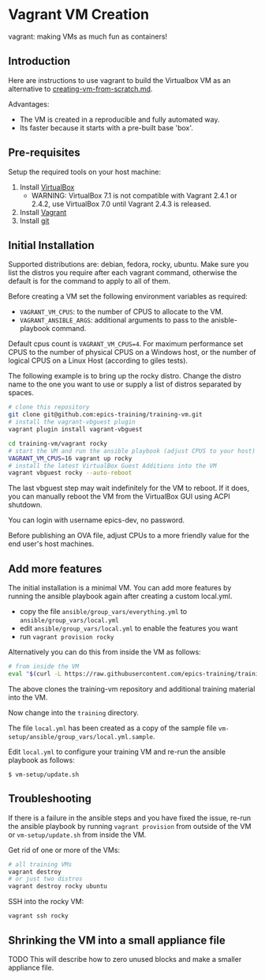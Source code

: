# Vagrant VM Creation

vagrant: making VMs as much fun as containers!

## Introduction

Here are instructions to use vagrant to build the Virtualbox VM as an alternative to [creating-vm-from-scratch.md](creating-vm-from-scratch.md).

Advantages:
- The VM is created in a reproducible and fully automated way.
- Its faster because it starts with a pre-built base 'box'.

## Pre-requisites

Setup the required tools on your host machine:
1. Install [VirtualBox](https://www.virtualbox.org/wiki/Downloads)
   - WARNING: VirtualBox 7.1 is not compatible with Vagrant 2.4.1 or 2.4.2, use VirtualBox 7.0 until Vagrant 2.4.3 is released.
1. Install [Vagrant](https://www.vagrantup.com/downloads.html)
1. Install [git](https://git-scm.com/downloads)

## Initial Installation

Supported distributions are: debian, fedora, rocky, ubuntu. Make sure you list the distros you require after each vagrant command, otherwise the default is for the command to apply to all of them.

Before creating a VM set the following environment variables as required:

- `VAGRANT_VM_CPUS`: to the number of CPUS to allocate to the VM.
- `VAGRANT_ANSIBLE_ARGS`: additional arguments to pass to the anisble-playbook command.

Default cpus count is `VAGRANT_VM_CPUS=4`. For maximum performance set CPUS to the number of physical CPUS on a Windows host, or the number of logical CPUS on a Linux Host (according to giles tests).

The following example is to bring up the rocky distro. Change the distro name to the one you want to use or supply a list of distros separated by spaces.
```bash
# clone this repository
git clone git@github.com:epics-training/training-vm.git
# install the vagrant-vbguest plugin
vagrant plugin install vagrant-vbguest

cd training-vm/vagrant rocky
# start the VM and run the ansible playbook (adjust CPUS to your host)
VAGRANT_VM_CPUS=16 vagrant up rocky
# install the latest VirtualBox Guest Additions into the VM
vagrant vbguest rocky --auto-reboot
```

The last vbguest step may wait indefinitely for the VM to reboot. If it does, you can manually reboot the VM from the VirtualBox GUI using ACPI shutdown.

You can login with username epics-dev, no password.

Before publishing an OVA file, adjust CPUs to a more friendly value for the end user's host machines.

## Add more features

The initial installation is a minimal VM. You can add more features by running the ansible playbook again after creating a custom local.yml.

- copy the file `ansible/group_vars/everything.yml` to `ansible/group_vars/local.yml`
- edit `ansible/group_vars/local.yml` to enable the features you want
- run `vagrant provision rocky`

Alternatively you can do this from inside the VM as follows:

```bash
# from inside the VM
eval "$(curl -L https://raw.githubusercontent.com/epics-training/training-vm/main/bootstrap.sh)"
```

The above clones the training-vm repository and additional training material into the VM.

Now change into the `training` directory.

The file `local.yml` has been created as a copy
of the sample file `vm-setup/ansible/group_vars/local.yml.sample`.

Edit `local.yml` to configure your training VM and re-run the ansible playbook as follows:

```
$ vm-setup/update.sh
```

## Troubleshooting

If there is a failure in the ansible steps and you have fixed the issue, re-run the ansible playbook by running `vagrant provision` from outside of the VM or `vm-setup/update.sh` from inside the VM.

Get rid of one or more of the VMs:
```bash
# all training VMs
vagrant destroy
# or just two distros
vagrant destroy rocky ubuntu
```

SSH into the rocky VM:
```
vagrant ssh rocky
```

## Shrinking the VM into a small appliance file

TODO
This will describe how to zero unused blocks and make a smaller appliance file.